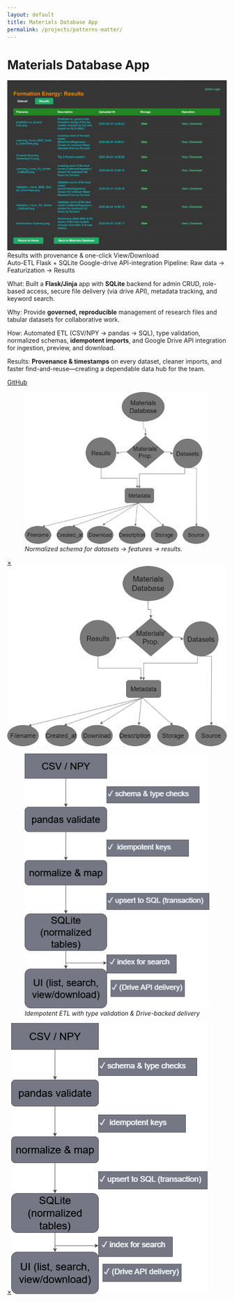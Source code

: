 ```yaml
---
layout: default
title: Materials Database App
permalink: /projects/patterns-matter/
---
```

# Materials Database App

<div class="media hero" data-alt="Results with provenance & one-click View/Download">
  <img src="/assets/img/projects/db-app/hero.png"
       alt="Results with provenance & one-click View/Download">
</div>

<div class="hero-note">Results with provenance & one-click View/Download</div>

<div class="metrics">
  <span class="metric">Auto-ETL</span>
  <span class="metric alt">Flask + SQLite</span>
  <span class="metric alt">Google-drive API-integration</span>
  <span class="metric good">Pipeline: Raw data → Featurization → Results</span>
</div>

<p><span class="label">What:</span> Built a <strong>Flask/Jinja</strong> app with <strong>SQLite</strong> backend for admin CRUD, role-based access, secure file delivery (via drive API), metadata tracking, and keyword search.</p>
<p><span class="label">Why:</span> Provide <strong>governed, reproducible</strong> management of research files and tabular datasets for collaborative work.</p>
<p><span class="label">How:</span> Automated ETL (CSV/NPY → pandas → SQL), type validation, normalized schemas, <strong>idempotent imports</strong>, and Google Drive API integration for ingestion, preview, and download.</p>
<p><span class="label">Results:</span> <strong>Provenance & timestamps</strong> on every dataset, cleaner imports, and faster find-and-reuse—creating a dependable data hub for the team.</p>

<p><a class="btn" href="https://github.com/submerged-in-matrix/Patterns-Matter" target="_blank" rel="noopener">GitHub</a></p>

<div class="gallery equal">
  <figure class="figure tilt">
    <a href="#fe-fig1">
      <div class="frame">
        <img class="pixel-safe" src="/assets/img/projects/db-app/fig1.png" alt="Schema">
      </div>
    </a>
    <figcaption><em>Normalized schema for datasets → features → results.</em></figcaption>
  </figure>
  <div id="fe-fig1" class="lb"><a class="x" href="#">×</a><img src="/assets/img/projects/db-app/fig1.png" alt=""></div>

  <figure class="figure tilt">
    <a href="#fe-fig2">
      <div class="frame">
        <img class="pixel-safe" src="/assets/img/projects/db-app/fig2.png" alt="ETL">
      </div>
    </a>
    <figcaption><em>Idempotent ETL with type validation & Drive-backed delivery</em></figcaption>
  </figure>
  <div id="fe-fig2" class="lb"><a class="x" href="#">×</a><img src="/assets/img/projects/db-app/fig2.png" alt=""></div>
</div>
